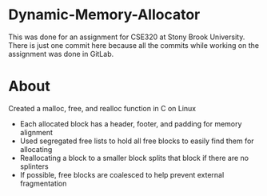 # Dynamic-Memory-Allocator

This was done for an assignment for CSE320 at Stony Brook University. There is just one commit here because all the commits while working on the assignment was done in GitLab.

# About

Created a malloc, free, and realloc function in C on Linux
- Each allocated block has a header, footer, and padding for memory alignment
- Used segregated free lists to hold all free blocks to easily find them for allocating 
- Reallocating a block to a smaller block splits that block if there are no splinters 
- If possible, free blocks are coalesced to help prevent external fragmentation
